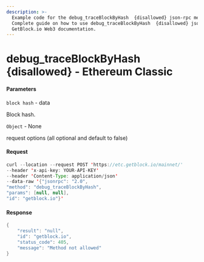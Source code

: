 ```yaml
---
description: >-
  Example code for the debug_traceBlockByHash  {disallowed} json-rpc method.
  Сomplete guide on how to use debug_traceBlockByHash  {disallowed} json-rpc in
  GetBlock.io Web3 documentation.
---
```


# debug\_traceBlockByHash {disallowed} - Ethereum Classic

#### Parameters

`block hash` - data

Block hash.

`Object` - None

request options (all optional and default to false)

#### Request

```java
curl --location --request POST 'https://etc.getblock.io/mainnet/' 
--header 'x-api-key: YOUR-API-KEY' 
--header 'Content-Type: application/json' 
--data-raw '{"jsonrpc": "2.0",
"method": "debug_traceBlockByHash",
"params": [null, null],
"id": "getblock.io"}'
```

#### Response

```java
{
    "result": "null",
    "id": "getblock.io",
    "status_code": 405,
    "message": "Method not allowed"
}
```
